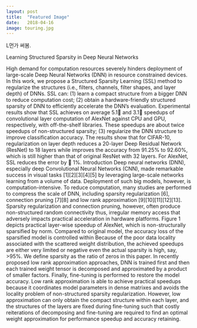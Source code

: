 ```yaml
---
layout: post
title:  "Featured Image"
date:   2018-04-16
image: touring.jpg
---
```


<p class="intro"><span class="dropcap">L</span>먼가 써봄.</p>

Learning Structured Sparsity in Deep Neural
Networks

High demand for computation resources severely hinders deployment of large-scale
Deep Neural Networks (DNN) in resource constrained devices. In this work, we
propose a Structured Sparsity Learning (SSL) method to regularize the structures
(i.e., filters, channels, filter shapes, and layer depth) of DNNs. SSL can: (1) learn
a compact structure from a bigger DNN to reduce computation cost; (2) obtain a
hardware-friendly structured sparsity of DNN to efficiently accelerate the DNN’s
evaluation. Experimental results show that SSL achieves on average 5.1 and
3.1 speedups of convolutional layer computation of AlexNet against CPU and
GPU, respectively, with off-the-shelf libraries. These speedups are about twice
speedups of non-structured sparsity; (3) regularize the DNN structure to improve
classification accuracy. The results show that for CIFAR-10, regularization on
layer depth reduces a 20-layer Deep Residual Network (ResNet) to 18 layers while
improves the accuracy from 91.25% to 92.60%, which is still higher than that of
original ResNet with 32 layers. For AlexNet, SSL reduces the error by  1%.
Introduction
Deep neural networks (DNN), especially deep Convolutional Neural Networks (CNN), made remarkable
success in visual tasks [1][2][3][4][5] by leveraging large-scale networks learning from a
volume of data. Deployment of such big models, however, is computation-intensive. To reduce
computation, many studies are performed to compress the scale of DNN, including sparsity regularization
[6], connection pruning [7][8] and low rank approximation [9][10][11][12][13]. Sparsity
regularization and connection pruning, however, often produce non-structured random connectivity
thus, irregular memory access that adversely impacts practical acceleration in hardware platforms.
Figure 1 depicts practical layer-wise speedup of AlexNet, which is non-structurally sparsified by
norm. Compared to original model, the accuracy loss of the sparsified model is controlled within
Because of the poor data locality associated with the scattered weight distribution, the achieved
speedups are either very limited or negative even the actual sparsity is high, say, >95%. We define
sparsity as the ratio of zeros in this paper. In recently proposed low rank approximation approaches,
DNN is trained first and then each trained weight tensor is decomposed and approximated by a
product of smaller factors. Finally, fine-tuning is performed to restore the model accuracy. Low rank
approximation is able to achieve practical speedups because it coordinates model parameters in dense
matrixes and avoids the locality problem of non-structured sparsity regularization. However, low
approximation can only obtain the compact structure within each layer, and the structures of the
layers are fixed during fine-tuning such that costly reiterations of decomposing and fine-tuning are
required to find an optimal weight approximation for performance speedup and accuracy retaining.
